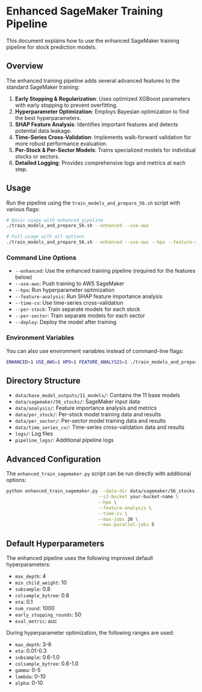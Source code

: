 # Enhanced SageMaker Training Pipeline

This document explains how to use the enhanced SageMaker training pipeline for stock prediction models.

## Overview

The enhanced training pipeline adds several advanced features to the standard SageMaker training:

1. **Early Stopping & Regularization**: Uses optimized XGBoost parameters with early stopping to prevent overfitting.
2. **Hyperparameter Optimization**: Employs Bayesian optimization to find the best hyperparameters.
3. **SHAP Feature Analysis**: Identifies important features and detects potential data leakage.
4. **Time-Series Cross-Validation**: Implements walk-forward validation for more robust performance evaluation.
5. **Per-Stock & Per-Sector Models**: Trains specialized models for individual stocks or sectors.
6. **Detailed Logging**: Provides comprehensive logs and metrics at each step.

## Usage

Run the pipeline using the `train_models_and_prepare_56.sh` script with various flags:

```bash
# Basic usage with enhanced pipeline
./train_models_and_prepare_56.sh --enhanced --use-aws

# Full usage with all options
./train_models_and_prepare_56.sh --enhanced --use-aws --hpo --feature-analysis --time-cv --per-stock --per-sector --deploy
```

### Command Line Options

- `--enhanced`: Use the enhanced training pipeline (required for the features below)
- `--use-aws`: Push training to AWS SageMaker
- `--hpo`: Run hyperparameter optimization
- `--feature-analysis`: Run SHAP feature importance analysis
- `--time-cv`: Use time-series cross-validation
- `--per-stock`: Train separate models for each stock
- `--per-sector`: Train separate models for each sector
- `--deploy`: Deploy the model after training

### Environment Variables

You can also use environment variables instead of command-line flags:

```bash
ENHANCED=1 USE_AWS=1 HPO=1 FEATURE_ANALYSIS=1 ./train_models_and_prepare_56.sh
```

## Directory Structure

- `data/base_model_outputs/11_models/`: Contains the 11 base models
- `data/sagemaker/56_stocks/`: SageMaker input data
- `data/analysis/`: Feature importance analysis and metrics
- `data/per_stock/`: Per-stock model training data and results
- `data/per_sector/`: Per-sector model training data and results
- `data/time_series_cv/`: Time-series cross-validation data and results
- `logs/`: Log files
- `pipeline_logs/`: Additional pipeline logs

## Advanced Configuration

The `enhanced_train_sagemaker.py` script can be run directly with additional options:

```bash
python enhanced_train_sagemaker.py --data-dir data/sagemaker/56_stocks \
                                  --s3-bucket your-bucket-name \
                                  --hpo \
                                  --feature-analysis \
                                  --time-cv \
                                  --max-jobs 20 \
                                  --max-parallel-jobs 5
```

## Default Hyperparameters

The enhanced pipeline uses the following improved default hyperparameters:

- `max_depth`: 4
- `min_child_weight`: 10
- `subsample`: 0.8
- `colsample_bytree`: 0.8
- `eta`: 0.1
- `num_round`: 1000
- `early_stopping_rounds`: 50
- `eval_metric`: auc

During hyperparameter optimization, the following ranges are used:

- `max_depth`: 3-6
- `eta`: 0.01-0.3
- `subsample`: 0.6-1.0
- `colsample_bytree`: 0.6-1.0
- `gamma`: 0-5
- `lambda`: 0-10
- `alpha`: 0-10

